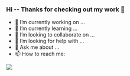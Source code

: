 ### Hi -- Thanks for checking out my work 👋

- 🔭 I’m currently working on ...
- 🌱 I’m currently learning ...
- 👯 I’m looking to collaborate on ...
- 🤔 I’m looking for help with ...
- 💬 Ask me about ...
- 📫 How to reach me: 

<image src="https://github-readme-stats.vercel.app/api?username=cisseAB&&show_icons=true&title_color=ffffff&icon_color=486a47&text_color=daf7dc&bg_color=00a56a">
